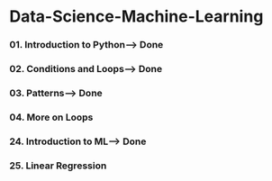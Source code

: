 # Data-Science-Machine-Learning

### 01. Introduction to Python--> Done
### 02. Conditions and Loops--> Done
### 03. Patterns--> Done
### 04. More on Loops
### 24. Introduction to ML--> Done
### 25. Linear Regression
